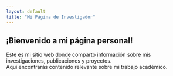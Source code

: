 ```yaml
---
layout: default
title: "Mi Página de Investigador"
---
```


## ¡Bienvenido a mi página personal!

Este es mi sitio web donde comparto información sobre mis investigaciones, publicaciones y proyectos.  
Aquí encontrarás contenido relevante sobre mi trabajo académico.
